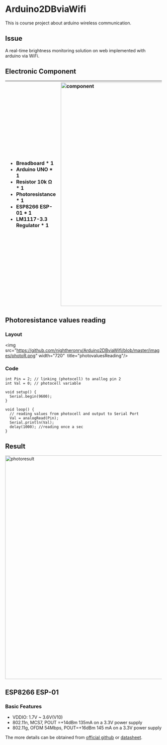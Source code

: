 # **Arduino2DBviaWifi**
This is course project about arduino wireless communication.
## **Issue**
A real-time brightness monitoring solution on web implemented with arduino via WiFi.

## **Electronic Component**
| <ul><li>Breadboard * 1</li><li>Arduino UNO * 1</li><li>Resistor 10k Ω * 1</li><li>Photoresistance * 1</li><li>ESP8266 ESP-01 * 1</li><li>LM1117-3.3 Regulator * 1</li></ul> | <img src="https://github.com/nightheronry/Arduino2DBviaWifi/blob/master/images/component.png" title="component" width="720"/> |
| :------| :------|

## **Photoresistance values reading**

### Layout

<img src="https://github.com/nightheronry/Arduino2DBviaWifi/blob/master/images/photoR.png" width="720"  title="photovaluesReading"/>

### Code
```arduino
int Pin = 2; // linking (photocell) to anallog pin 2
int Val = 0; // photocell variable

void setup() {
  Serial.begin(9600);
}

void loop() {
  // reading values from photocell and output to Serial Port
  Val = analogRead(Pin);
  Serial.println(Val);  
  delay(1000); //reading once a sec       
}

``` 
## **Result**
<img title="photoresult" src="https://github.com/nightheronry/Arduino2DBviaWifi/blob/master/images/photoresult.png" width="720"/>

## **ESP8266 ESP-01**
### Basic Features 
* VDDIO:  1.7V ~ 3.6V(V10)
* 802.11n, MCS7, POUT =+14dBm 135mA on a 3.3V power supply
* 802.11g, OFDM 54Mbps, POUT=+16dBm 145 mA on a 3.3V power supply

The more details can be obtained from [official github](https://github.com/esp8266/esp8266-wiki/wiki) or [datasheet](https://nurdspace.nl/File:ESP8266_Specifications_English.pdf).

